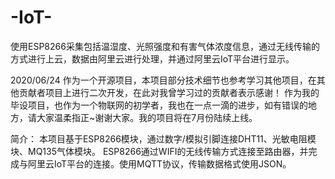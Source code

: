 # -IoT-
使用ESP8266采集包括温湿度、光照强度和有害气体浓度信息，通过无线传输的方式进行上云，数据由阿里云进行处理，并通过阿里云IoT平台进行显示。

2020/06/24
作为一个开源项目，本项目部分技术细节也参考学习其他项目，在其他贡献者项目上进行二次开发，在此对我曾学习过的贡献者表示感谢！
作为我的毕设项目，也作为一个物联网的初学者，我也在一点一滴的进步，如有错误的地方，请大家温柔指正~谢谢大家。我的项目将在7月份陆续上线。

简介：
本项目基于ESP8266模块，通过数字/模拟引脚连接DHT11、光敏电阻模块、MQ135气体模块。
ESP8266通过WIFI的无线传输方式连接至路由器，并完成与阿里云IoT平台的连接。使用MQTT协议，传输数据格式使用JSON。
